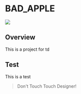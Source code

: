# BAD_APPLE
![](https://alienho-pic.oss-cn-shenzhen.aliyuncs.com/pic/80%E5%85%8B%E9%93%9C%E7%89%88%E7%BA%B8-A3.png)
## Overview
This is a project for td

## Test
This is a test

> Don't Touch Touch Designer!

